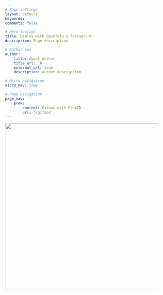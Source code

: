 ```yaml
---
# Page settings
layout: default
keywords:
comments: false

# Hero section
title: Deploy with OpenTofu & Terragrunt
description: Page description

# Author box
author:
    title: About Author
    title_url: '#'
    external_url: true
    description: Author description

# Micro navigation
micro_nav: true

# Page navigation
page_nav:
    prev:
        content: Gitops with FluxCD
        url: '/gitops'
---
```


<img src="./../images/bootstrap-flux.png" width="550">